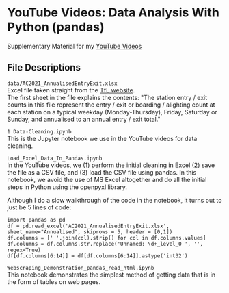 # YouTube Videos: Data Analysis With Python (pandas)
 Supplementary Material for my [YouTube Videos](https://youtube.com/playlist?list=PLCZPLPOZkkjaTIDFjWmMWZZrsazv15z_J)

## File Descriptions <a name="files"></a>

`data/AC2021_AnnualisedEntryExit.xlsx`   
Excel file taken straight from the [TfL website]( http://crowding.data.tfl.gov.uk/Annual%20Station%20Counts/2021/AC2021_AnnualisedEntryExit.xlsx).   
The first sheet in the file explains the contents: "The station entry / exit counts in this file represent the entry / exit or boarding / alighting count at each station on a typical weekday (Monday-Thursday), Friday, Saturday or Sunday, and annualised to an annual entry / exit total."

`1 Data-Cleaning.ipynb`     
This is the Jupyter notebook we use in the YouTube videos for data cleaning.

`Load_Excel_Data_In_Pandas.ipynb`  
In the YouTube videos, we (1) perform the initial cleaning in Excel (2) save the file as a CSV file, and (3) load the CSV file using pandas.
In this notebook, we avoid the use of MS Excel altogether and do all the initial steps in Python using the openpyxl library. 

Although I do a slow walkthrough of the code in the notebook, it turns out to just be 5 lines of code:
```
import pandas as pd
df = pd.read_excel('AC2021_AnnualisedEntryExit.xlsx', sheet_name="Annualised", skiprows = 5, header = [0,1])
df.columns = [' '.join(col).strip() for col in df.columns.values]
df.columns = df.columns.str.replace('Unnamed: \d+_level_0 ', '', regex=True)
df[df.columns[6:14]] = df[df.columns[6:14]].astype('int32') 
```

`Webscraping_Demonstration_pandas_read_html.ipynb`   
This notebook demonstrates the simplest method of getting data that is in the form of tables on web pages. 
